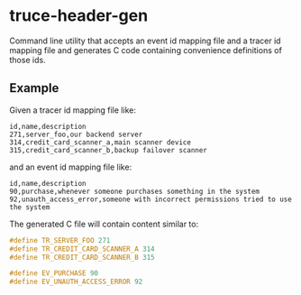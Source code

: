 # truce-header-gen

Command line utility that accepts an event id mapping file
and a tracer id mapping file and generates C code containing
convenience definitions of those ids.

## Example

Given a tracer id mapping file like:

```csv
id,name,description
271,server_foo,our backend server
314,credit_card_scanner_a,main scanner device
315,credit_card_scanner_b,backup failover scanner
```

and an event id mapping file like:

```csv
id,name,description
90,purchase,whenever someone purchases something in the system
92,unauth_access_error,someone with incorrect permissions tried to use the system
```

The generated C file will contain content similar to:

```c
#define TR_SERVER_FOO 271
#define TR_CREDIT_CARD_SCANNER_A 314
#define TR_CREDIT_CARD_SCANNER_B 315

#define EV_PURCHASE 90
#define EV_UNAUTH_ACCESS_ERROR 92
```
